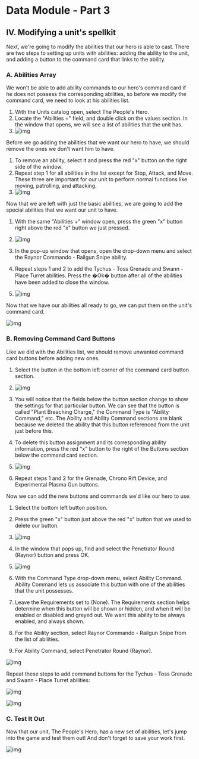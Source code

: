 # Data Module - Part 3

## IV. Modifying a unit's spellkit

Next, we're going to modify the abilities that our hero is able to cast. There are two steps to setting up units with abilities: adding the ability to the unit, and adding a button to the command card that links to the ability.

### A. Abilities Array

We won't be able to add ability commands to our hero's command card if he does not possess the corresponding abilities, so before we modify the command card, we need to look at his abilities list.

1. With the Units catalog open, select The People's Hero.
2. Locate the "Abilities +" field, and double click on the values section. In the window that opens, we will see a list of abilities that the unit has.
3. ![img](027-changingabilitiesvalues-abilitieslist.jpg)





Before we go adding the abilities that we want our hero to have, we should remove the ones we don't want him to have.

1. To remove an ability, select it and press the red "x" button on the right side of the window.
2. Repeat step 1 for all abilities in the list except for Stop, Attack, and Move. These three are important for our unit to perform normal functions like moving, patrolling, and attacking.
3. ![img](028-changingabilitiesvalues-deleteability.jpg)





Now that we are left with just the basic abilities, we are going to add the special abilities that we want our unit to have.

1. With the same "Abilities +" window open, press the green "x" button right above the red "x" button we just pressed.
2. ![img](029-changingabilitiesvalues-addingability.jpg)

3. In the pop-up window that opens, open the drop-down menu and select the Raynor Commando - Railgun Snipe ability.
4. Repeat steps 1 and 2 to add the Tychus - Toss Grenade and Swann - Place Turret abilities. Press the �Ok� button after all of the abilities have been added to close the window.
5. ![img](030-changingabilitiesvalues-newabilslist.jpg)





Now that we have our abilities all ready to go, we can put them on the unit's command card.

![img](031-changingcommandcardvalues-cmdcardwindow.jpg)

### B. Removing Command Card Buttons

Like we did with the Abilities list, we should remove unwanted command card buttons before adding new ones.

1. Select the button in the bottom left corner of the command card button section.
2. ![img](032-changingcommandcardvalues-buttonselected.jpg)

3. You will notice that the fields below the button section change to show the settings for that particular button. We can see that the button is called "Plant Breaching Charge," the Command Type is "Ability Command," etc. The Ability and Ability Command sections are blank because we deleted the ability that this button referenced from the unit just before this.

4. To delete this button assignment and its corresponding ability information, press the red "x" button to the right of the Buttons section below the command card section.
5. ![img](033-changingcommandcardvalues-deletebutton.jpg)

6. Repeat steps 1 and 2 for the Grenade, Chrono Rift Device, and Experimental Plasma Gun buttons.





Now we can add the new buttons and commands we'd like our hero to use.

1. Select the bottom left button position.
2. Press the green "x" button just above the red "x" button that we used to delete our button.
3. ![img](034-changingcommandcardvalues-addbutton.jpg)

4. In the window that pops up, find and select the Penetrator Round (Raynor) button and press OK.
5. ![img](035-changingcommandcardvalues-addcommandbutton.jpg)

6. With the Command Type drop-down menu, select Ability Command. Ability Command lets us associate this button with one of the abilities that the unit possesses.
7. Leave the Requirements set to (None). The Requirements section helps determine when this button will be shown or hidden, and when it will be enabled or disabled and greyed out. We want this ability to be always enabled, and always shown.
8. For the Ability section, select Raynor Commando - Railgun Snipe from the list of abilities.
9. For Ability Command, select Penetrator Round (Raynor).





![img](036-changingcommandcardvalues-finishedbuttonoptions.jpg)

Repeat these steps to add command buttons for the Tychus - Toss Grenade and Swann - Place Turret abilities:

![img](037-changingcommandcardvalues-finishedbuttonoptions2.jpg)

![img](038-changingcommandcardvalues-finishedbuttonoptions3.jpg)

### C. Test It Out

Now that our unit, The People's Hero, has a new set of abilities, let's jump into the game and test them out! And don't forget to save your work first.

![img](039-changingcommandcardvalues-ingame.jpg)